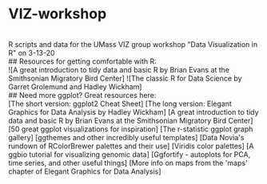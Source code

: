 # VIZ-workshop
<br>
R scripts and data for the UMass VIZ group workshop "Data Visualization in R" on 3-13-20
<br>
## Resources for getting comfortable with R:
<br>
![A great introduction to tidy data and basic R by Brian Evans at the Smithsonian Migratory Bird Center]<https://smbc-nzp.github.io/home.html>
![The classic R for Data Science by Garret Grolemund and Hadley Wickham]<https://r4ds.had.co.nz/>
<br>
## Need more ggplot? Great resources here:
<br>
[The short version: ggplot2 Cheat Sheet]<https://rstudio.com/wp-content/uploads/2015/03/ggplot2-cheatsheet.pdf>
[The long version: Elegant Graphics for Data Analysis by Hadley Wickham]<https://ggplot2-book.org/index.html>
[A great introduction to tidy data and basic R by Brian Evans at the Smithsonian Migratory Bird Center]<https://smbc-nzp.github.io/home.html>
[50 great ggplot visualizations for inspiration]<http://r-statistics.co/Top50-Ggplot2-Visualizations-MasterList-R-Code.html#Time%20Series%20Plot%20From%20a%20Time%20Series%20Object>
[The r-statistic ggplot graph gallery]<https://www.r-graph-gallery.com/ggplot2-package.html>
[ggthemes and other incredibly useful templates]<https://yutannihilation.github.io/allYourFigureAreBelongToUs/ggthemes/>
[Data Novia's rundown of RColorBrewer palettes and their use]<https://www.datanovia.com/en/blog/the-a-z-of-rcolorbrewer-palette/>
[Viridis color palettes]<https://ggplot2.tidyverse.org/reference/scale_viridis.html>
[A ggbio tutorial for visualizing genomic data]<http://www.sthda.com/english/wiki/ggbio-visualize-genomic-data>
[Ggfortify - autoplots for PCA, time series, and other useful things]<http://www.sthda.com/english/wiki/ggfortify-extension-to-ggplot2-to-handle-some-popular-packages-r-software-and-data-visualization>
[More info on maps from the 'maps' chapter of Elegant Graphics for Data Analysis]<https://ggplot2-book.org/maps.html>
<br>
